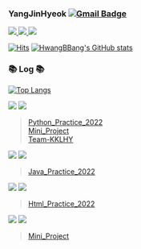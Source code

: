   
 ### YangJinHyeok     [![Gmail Badge](https://img.shields.io/badge/-Gmail-c14438?style=flat-square&logo=Gmail&logoColor=white&link=mailto:h1009218@hufs.ac.kr)](mailto:h1009218@hufs.ac.kr) 

 
 <a href = "https://www.notion.so/2-804f85fc028e4319b4a8896434a0e20f" target="_blank"><img src="https://img.shields.io/badge/Notion-000000?style=for-the-badge&logo=Notion&logoColor=white"> </a><a href = "https://blog.naver.com/h1009218" target="_blank"><img src="https://img.shields.io/badge/Naver-03C75A?style=for-the-badge&logo=Naver&logoColor=white"> </a><a href = "https://www.instagram.com/chum_zz/" target="_blank"><img src="https://img.shields.io/badge/Instagram-E4405F?style=for-the-badge&logo=Instagram&logoColor=white"> </a>

 
  
 [![Hits](https://hits.seeyoufarm.com/api/count/incr/badge.svg?url=https%3A%2F%2Fgithub.com%2FHwangBBang&count_bg=%23000000&title_bg=%23555555&icon=github.svg&icon_color=%23FFFFFF&title=Hits&edge_flat=false)](https://hits.seeyoufarm.com)
[![HwangBBang's GitHub stats](https://github-readme-stats.vercel.app/api?username=HwangBBang)](https://github.com/HwangBBang/github-readme-stats)


### 📚 Log 📚

[![Top Langs](https://github-readme-stats.vercel.app/api/top-langs/?username=HwangBBang&layout=compact)](https://github.com/HwangBBang/github-readme-stats)

<img src="https://img.shields.io/badge/Python-3776AB?style=for-the-badge&logo=Python&logoColor=white"> <img src="https://img.shields.io/badge/git-F05032?style=for-the-badge&logo=git&logoColor=white"> 

> [Python_Practice_2022](https://github.com/HwangBBang/Python_Practice_2022)  
> [Mini_Project](https://github.com/HwangBBang/Mini_Project)  
> [Team-KKLHY](https://github.com/HwangBBang/team-KKLHY)

<img src="https://img.shields.io/badge/Java-007396?style=for-the-badge&logo=Java&logoColor=white"> <img src="https://img.shields.io/badge/git-F05032?style=for-the-badge&logo=git&logoColor=white"> 

> [Java_Practice_2022](https://github.com/HwangBBang/JAVA_Practice_2022)  

<img src="https://img.shields.io/badge/Html-E34F26?style=for-the-badge&logo=Html&logoColor=white"> <img src="https://img.shields.io/badge/git-F05032?style=for-the-badge&logo=git&logoColor=white"> 

> [Html_Practice_2022](https://github.com/HwangBBang/HTML_Practice_2022)


<img src="https://img.shields.io/badge/Arduino-00979D?style=for-the-badge&logo=Arduino&logoColor=white"> <img src="https://img.shields.io/badge/git-F05032?style=for-the-badge&logo=git&logoColor=white"> 

> [Mini_Project](https://github.com/HwangBBang/Mini_Project)  

